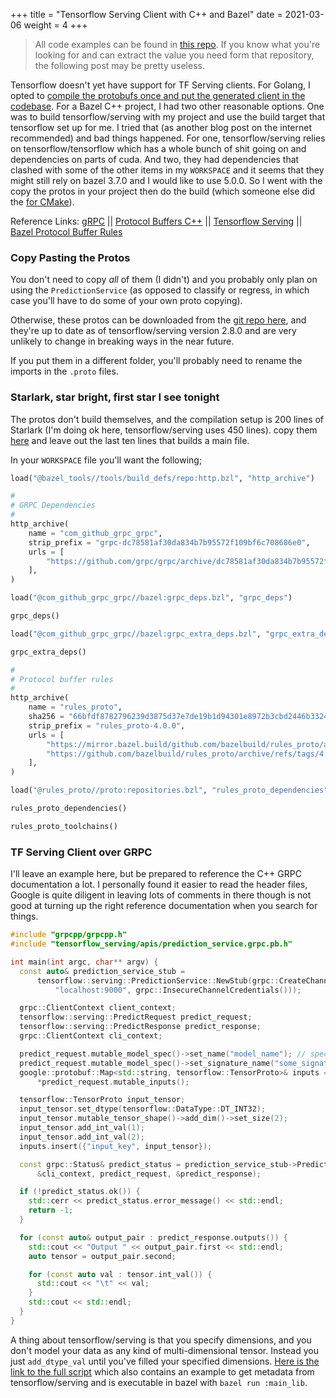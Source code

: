 +++
title = "Tensorflow Serving Client with C++ and Bazel"
date = 2021-03-06
weight = 4
+++

> All code examples can be found in [this repo](https://github.com/kipply/tf-serving-cpp). If you know what you're looking for and can extract the value you need form that repository, the following post may be pretty useless.

Tensorflow doesn't yet have support for TF Serving clients. For Golang, I opted to [compile the protobufs once and put the generated client in the codebase](https://carolchen.me/blog/technical/tf-go/). For a Bazel C++ project, I had two other reasonable options. One was to build tensorflow/serving with my project and use the build target that tensorflow set up for me. I tried that (as another blog post on the internet recommended) and bad things happened. For one, tensorflow/serving relies on tensorflow/tensorflow which has a whole bunch of shit going on and dependencies on parts of cuda. And two, they had dependencies that clashed with some of the other items in my `WORKSPACE` and it seems that they might still rely on bazel 3.7.0 and I would like to use 5.0.0. So I went with the copy the protos in your project then do the build (which someone else did the [for CMake](https://github.com/andrew-k-21-12/tf-serving-client-cpp)).

Reference Links: [gRPC](https://grpc.io/) || [Protocol Buffers C++](https://developers.google.com/protocol-buffers/docs/cpptutorial) || [Tensorflow Serving](https://www.tensorflow.org/tfx/serving/serving_basic) || [Bazel Protocol Buffer Rules](https://docs.bazel.build/versions/main/be/protocol-buffer.html)

### Copy Pasting the Protos

You don't need to copy *all* of them (I didn't) and you probably only plan on using the `PredictionService` (as opposed to classify or regress, in which case you'll have to do some of your own proto copying).

Otherwise, these protos can be downloaded from the [git repo here](https://github.com/kipply/tf-serving-cpp), and they're up to date as of tensorflow/serving version 2.8.0 and are very unlikely to change in breaking ways in the near future.

If you put them in a different folder, you'll probably need to rename the imports in the `.proto` files.

### Starlark, star bright, first star I see tonight

The protos don't build themselves, and the compilation setup is 200 lines of Starlark (I'm doing ok here, tensorflow/serving uses 450 lines). copy them [here](https://raw.githubusercontent.com/kipply/tf-serving-cpp/main/BUILD) and leave out the last ten lines that builds a main file.

In your `WORKSPACE` file you'll want the following;
```python
load("@bazel_tools//tools/build_defs/repo:http.bzl", "http_archive")

#
# GRPC Dependencies
#
http_archive(
    name = "com_github_grpc_grpc",
    strip_prefix = "grpc-dc78581af30da834b7b95572f109bf6c708686e0",
    urls = [
        "https://github.com/grpc/grpc/archive/dc78581af30da834b7b95572f109bf6c708686e0.tar.gz",
    ],
)

load("@com_github_grpc_grpc//bazel:grpc_deps.bzl", "grpc_deps")

grpc_deps()

load("@com_github_grpc_grpc//bazel:grpc_extra_deps.bzl", "grpc_extra_deps")

grpc_extra_deps()

#
# Protocol buffer rules
#
http_archive(
    name = "rules_proto",
    sha256 = "66bfdf8782796239d3875d37e7de19b1d94301e8972b3cbd2446b332429b4df1",
    strip_prefix = "rules_proto-4.0.0",
    urls = [
        "https://mirror.bazel.build/github.com/bazelbuild/rules_proto/archive/refs/tags/4.0.0.tar.gz",
        "https://github.com/bazelbuild/rules_proto/archive/refs/tags/4.0.0.tar.gz",
    ],
)

load("@rules_proto//proto:repositories.bzl", "rules_proto_dependencies", "rules_proto_toolchains")

rules_proto_dependencies()

rules_proto_toolchains()
```

### TF Serving Client over GRPC

I'll leave an example here, but be prepared to reference the C++ GRPC documentation a lot. I personally found it easier to read the header files, Google is quite diligent in leaving lots of comments in there though is not good at turning up the right reference documentation when you search for things.

```c++
#include "grpcpp/grpcpp.h"
#include "tensorflow_serving/apis/prediction_service.grpc.pb.h"

int main(int argc, char** argv) {
  const auto& prediction_service_stub =
      tensorflow::serving::PredictionService::NewStub(grpc::CreateChannel(
          "localhost:9000", grpc::InsecureChannelCredentials()));

  grpc::ClientContext client_context;
  tensorflow::serving::PredictRequest predict_request;
  tensorflow::serving::PredictResponse predict_response;
  grpc::ClientContext cli_context;

  predict_request.mutable_model_spec()->set_name("model_name"); // specify your model name here
  predict_request.mutable_model_spec()->set_signature_name("some_signature"); // specify the signature here
  google::protobuf::Map<std::string, tensorflow::TensorProto>& inputs =
      *predict_request.mutable_inputs();

  tensorflow::TensorProto input_tensor;
  input_tensor.set_dtype(tensorflow::DataType::DT_INT32);
  input_tensor.mutable_tensor_shape()->add_dim()->set_size(2);
  input_tensor.add_int_val(1);
  input_tensor.add_int_val(2);
  inputs.insert({"input_key", input_tensor});

  const grpc::Status& predict_status = prediction_service_stub->Predict(
      &cli_context, predict_request, &predict_response);

  if (!predict_status.ok()) {
    std::cerr << predict_status.error_message() << std::endl;
    return -1;
  }

  for (const auto& output_pair : predict_response.outputs()) {
    std::cout << "Output " << output_pair.first << std::endl;
    auto tensor = output_pair.second;

    for (const auto val : tensor.int_val()) {
      std::cout << "\t" << val;
    }
    std::cout << std::endl;
  }
}
```

A thing about tensorflow/serving is that you specify dimensions, and you don't model your data as any kind of multi-dimensional tensor. Instead you just `add_dtype_val` until you've filled your specified dimensions. [Here is the link to the full script](https://github.com/kipply/tf-serving-cpp/blob/main/main.cc) which also contains an example to get metadata from tensorflow/serving and is executable in bazel with `bazel run :main_lib`.

